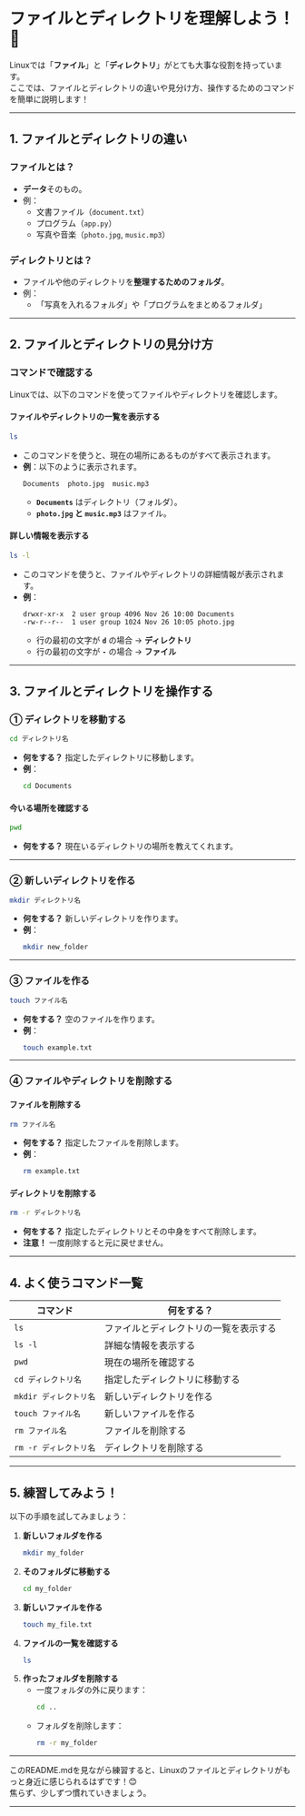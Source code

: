 # ファイルとディレクトリを理解しよう！ 🐧

Linuxでは「**ファイル**」と「**ディレクトリ**」がとても大事な役割を持っています。  
ここでは、ファイルとディレクトリの違いや見分け方、操作するためのコマンドを簡単に説明します！

---

## **1. ファイルとディレクトリの違い**

### **ファイルとは？**
- **データ**そのもの。
- 例：
  - 文書ファイル（`document.txt`）
  - プログラム（`app.py`）
  - 写真や音楽（`photo.jpg`, `music.mp3`）

### **ディレクトリとは？**
- ファイルや他のディレクトリを**整理するためのフォルダ**。
- 例：
  - 「写真を入れるフォルダ」や「プログラムをまとめるフォルダ」

---

## **2. ファイルとディレクトリの見分け方**

### **コマンドで確認する**
Linuxでは、以下のコマンドを使ってファイルやディレクトリを確認します。

#### **ファイルやディレクトリの一覧を表示する**
```bash
ls
```
- このコマンドを使うと、現在の場所にあるものがすべて表示されます。
- **例**：以下のように表示されます。
  ```
  Documents  photo.jpg  music.mp3
  ```
  - **`Documents`** はディレクトリ（フォルダ）。
  - **`photo.jpg` と `music.mp3`** はファイル。

#### **詳しい情報を表示する**
```bash
ls -l
```
- このコマンドを使うと、ファイルやディレクトリの詳細情報が表示されます。
- **例**：
  ```
  drwxr-xr-x  2 user group 4096 Nov 26 10:00 Documents
  -rw-r--r--  1 user group 1024 Nov 26 10:05 photo.jpg
  ```
  - 行の最初の文字が **`d`** の場合 → **ディレクトリ**
  - 行の最初の文字が **`-`** の場合 → **ファイル**

---

## **3. ファイルとディレクトリを操作する**

### **① ディレクトリを移動する**
```bash
cd ディレクトリ名
```
- **何をする？** 指定したディレクトリに移動します。
- **例**：
  ```bash
  cd Documents
  ```

#### **今いる場所を確認する**
```bash
pwd
```
- **何をする？** 現在いるディレクトリの場所を教えてくれます。

---

### **② 新しいディレクトリを作る**
```bash
mkdir ディレクトリ名
```
- **何をする？** 新しいディレクトリを作ります。
- **例**：
  ```bash
  mkdir new_folder
  ```

---

### **③ ファイルを作る**
```bash
touch ファイル名
```
- **何をする？** 空のファイルを作ります。
- **例**：
  ```bash
  touch example.txt
  ```

---

### **④ ファイルやディレクトリを削除する**

#### **ファイルを削除する**
```bash
rm ファイル名
```
- **何をする？** 指定したファイルを削除します。
- **例**：
  ```bash
  rm example.txt
  ```

#### **ディレクトリを削除する**
```bash
rm -r ディレクトリ名
```
- **何をする？** 指定したディレクトリとその中身をすべて削除します。
- **注意！** 一度削除すると元に戻せません。

---

## **4. よく使うコマンド一覧**

| コマンド          | 何をする？                                      |
|-------------------|-----------------------------------------------|
| `ls`             | ファイルとディレクトリの一覧を表示する          |
| `ls -l`          | 詳細な情報を表示する                          |
| `pwd`            | 現在の場所を確認する                          |
| `cd ディレクトリ名`| 指定したディレクトリに移動する                |
| `mkdir ディレクトリ名`| 新しいディレクトリを作る                   |
| `touch ファイル名`| 新しいファイルを作る                          |
| `rm ファイル名`   | ファイルを削除する                            |
| `rm -r ディレクトリ名`| ディレクトリを削除する                     |

---

## **5. 練習してみよう！**

以下の手順を試してみましょう：
1. **新しいフォルダを作る**
   ```bash
   mkdir my_folder
   ```
2. **そのフォルダに移動する**
   ```bash
   cd my_folder
   ```
3. **新しいファイルを作る**
   ```bash
   touch my_file.txt
   ```
4. **ファイルの一覧を確認する**
   ```bash
   ls
   ```
5. **作ったフォルダを削除する**
   - 一度フォルダの外に戻ります：
     ```bash
     cd ..
     ```
   - フォルダを削除します：
     ```bash
     rm -r my_folder
     ```

---

このREADME.mdを見ながら練習すると、Linuxのファイルとディレクトリがもっと身近に感じられるはずです！😊  
焦らず、少しずつ慣れていきましょう。

---